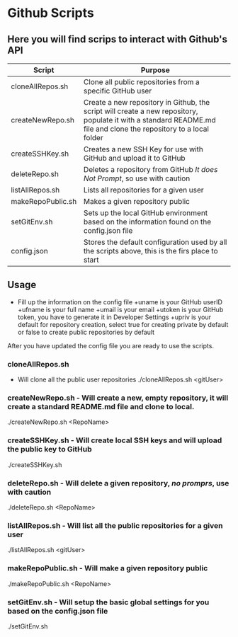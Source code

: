 # Github Scripts
## Here you will find scrips to interact with Github's API 

|Script|Purpose|
|---|---|
|cloneAllRepos.sh|Clone all public repositories from a specific GitHub user|
|createNewRepo.sh|Create a new repository in Github, the script will create a new repository, populate it with a standard README.md file and clone the repository to a local folder|
|createSSHKey.sh|Creates a new SSH Key for use with GitHub and upload it to GitHub|
|deleteRepo.sh|Deletes a repository from GitHub *It does Not Prompt*, so use with caution|
|listAllRepos.sh|Lists all repositories for a given user|
|makeRepoPublic.sh|Makes a given repository public|
|setGitEnv.sh|Sets up the local GitHub environment based on the information found on the config.json file|
|config.json|Stores the default configuration used by all the scripts above, this is the firs place to start|

## Usage
* Fill up the information on the config file
+uname is your GitHub userID
+ufname is your full name
+umail is your email
+utoken is your GitHub token, you have to generate it in Developer Settings
+upriv is your default for repository creation, select true for creating private by default or false to create public repositories by default

After you have updated the config file you are ready to use the scripts.

### cloneAllRepos.sh 
- Will clone all the public user repositories
./cloneAllRepos.sh \<gitUser\> 

### createNewRepo.sh - Will create a new, empty repository, it will create a standard README.md file and clone to local.
./createNewRepo.sh \<RepoName\>

### createSSHKey.sh - Will create local SSH keys and will upload the public key to GitHub
./createSSHKey.sh

### deleteRepo.sh - Will delete a given repository, *no promprs*, use with caution
./deleteRepo.sh \<RepoName\>

### listAllRepos.sh - Will list all the public repositories for a given user
./listAllRepos.sh \<gitUser\>

### makeRepoPublic.sh - Will make a given repository public
./makeRepoPublic.sh \<RepoName\>

### setGitEnv.sh - Will setup the basic global settings for you based on the config.json file
./setGitEnv.sh
